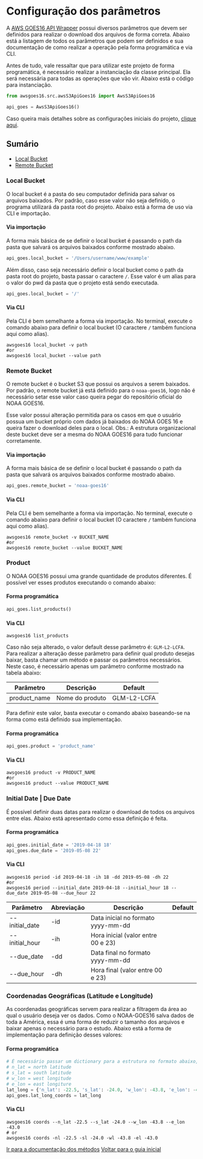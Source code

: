 # Configuração dos parâmetros
A [AWS GOES16 API Wrapper](https://anthonyvii27.github.io/aws-goes16-api-wrapper/) possui diversos parâmetros que devem ser definidos para realizar o download dos arquivos de forma correta. Abaixo está a listagem de todos os parâmetros que podem ser definidos e sua documentação de como realizar a operação pela forma programática e via CLI.

Antes de tudo, vale ressaltar que para utilizar este projeto de forma programática, é necessário realizar a instanciação da classe principal. Ela será necessária para todas as operações que vão vir. Abaixo está o código para instanciação.

```python
from awsgoes16.src.awsS3ApiGoes16 import AwsS3ApiGoes16

api_goes = AwsS3ApiGoes16()
```

Caso queira mais detalhes sobre as configurações iniciais do projeto, [clique aqui](https://github.com/anthonyvii27/aws-goes16-api-wrapper/blob/master/docs/getting_start.md).

## Sumário
* [Local Bucket](#local-bucket)
* [Remote Bucket](#remote-bucket)

<a id="local-bucket"></a>
### Local Bucket
O local bucket é a pasta do seu computador definida para salvar os arquivos baixados. Por padrão, caso esse valor não seja definido, o programa utilizará da pasta root do projeto. Abaixo está a forma de uso via CLI e importação.

#### Via importação
A forma mais básica de se definir o local bucket é passando o path da pasta que salvará os arquivos baixados conforme mostrado abaixo. 
```python
api_goes.local_bucket = '/Users/username/www/example'
```

Além disso, caso seja necessário definir o local bucket como o path da pasta root do projeto, basta passar o caractere `/`. Esse valor é um alias para o valor do pwd da pasta que o projeto está sendo executada.
```python
api_goes.local_bucket = '/'
```

#### Via CLI
Pela CLI é bem semelhante a forma via importação. No terminal, execute o comando abaixo para definir o local bucket (O caractere `/` também funciona aqui como alias).
```shell
awsgoes16 local_bucket -v path
#or
awsgoes16 local_bucket --value path
```

<a id="remote-bucket"></a>
### Remote Bucket
O remote bucket é o bucket S3 que possui os arquivos a serem baixados. Por padrão, o remote bucket já está definido para o `noaa-goes16`, logo não é necessário setar esse valor caso queira pegar do repositório oficial do NOAA GOES16.

Esse valor possui alteração permitida para os casos em que o usuário possua um bucket próprio com dados já baixados do NOAA GOES 16 e queira fazer o download deles para o local. Obs.: A estrutura organizacional deste bucket deve ser a mesma do NOAA GOES16 para tudo funcionar corretamente.

#### Via importação
A forma mais básica de se definir o local bucket é passando o path da pasta que salvará os arquivos baixados conforme mostrado abaixo. 
```python
api_goes.remote_bucket = 'noaa-goes16'
```

#### Via CLI
Pela CLI é bem semelhante a forma via importação. No terminal, execute o comando abaixo para definir o local bucket (O caractere `/` também funciona aqui como alias).
```shell
awsgoes16 remote_bucket -v BUCKET_NAME
#or
awsgoes16 remote_bucket --value BUCKET_NAME
```

### Product
O NOAA GOES16 possui uma grande quantidade de produtos diferentes. É possível ver esses produtos executando o comando abaixo:

#### Forma programática
```python
api_goes.list_products()
```
#### Via CLI
```shell
awsgoes16 list_products
```

Caso não seja alterado, o valor default desse parâmetro é: `GLM-L2-LCFA`. Para realizar a alteração desse parâmetro para definir qual produto desejas baixar, basta chamar um método e passar os parâmetros necessários. Neste caso, é necessário apenas um parâmetro conforme mostrado na tabela abaixo:

| Parâmetro    | Descrição       | Default     |
|--------------|-----------------|-------------|
| product_name | Nome do produto | GLM-L2-LCFA |

Para definir este valor, basta executar o comando abaixo baseando-se na forma como está definido sua implementação.

#### Forma programática
```python
api_goes.product = 'product_name'
```
#### Via CLI
```shell
awsgoes16 product -v PRODUCT_NAME
#or
awsgoes16 product --value PRODUCT_NAME
```

### Initial Date | Due Date
É possível definir duas datas para realizar o download de todos os arquivos entre elas. Abaixo está apresentado como essa definição é feita.

#### Forma programática
```python
api_goes.initial_date = '2019-04-18 18'
api_goes.due_date = '2019-05-08 22'
```

#### Via CLI
```shell
awsgoes16 period -id 2019-04-18 -ih 18 -dd 2019-05-08 -dh 22
#or
awsgoes16 period --initial_date 2019-04-18 --initial_hour 18 --due_date 2019-05-08 --due_hour 22
```

| Parâmetro      | Abreviação | Descrição                          | Default |
|----------------|------------|------------------------------------|---------|
| --initial_date | -id        | Data inicial no formato yyyy-mm-dd |         |
| --initial_hour | -ih        | Hora inicial (valor entre 00 e 23) |         |
| --due_date     | -dd        | Data final no formato yyyy-mm-dd   |         |
| --due_hour     | -dh        | Hora final (valor entre 00 e 23)   |         |

### Coordenadas Geográficas (Latitude e Longitude)
As coordenadas geográficas servem para realizar a filtragem da área ao qual o usuário deseja ver os dados. Como o NOAA-GOES16 salva dados de toda a América, essa é uma forma de reduzir o tamanho dos arquivos e baixar apenas o necessário para o estudo. Abaixo está a forma de implementação para definição desses valores:

#### Forma programática
```python
# É necessário passar um dictionary para a estrutura no formato abaixo, sendo os valores referentes a:
# n_lat = north latitude
# s_lat = south latitude
# w_lon = west longitude
# e_lon = east longiture
lat_long = {'n_lat': -22.5, 's_lat': -24.0, 'w_lon': -43.8, 'e_lon': -43.0}
api_goes.lat_long_coords = lat_long
```

#### Via CLI
```shell
awsgoes16 coords --n_lat -22.5 --s_lat -24.0 --w_lon -43.8 --e_lon -43.0
# or
awsgoes16 coords -nl -22.5 -sl -24.0 -wl -43.8 -el -43.0
```

[Ir para a documentação dos métodos](https://github.com/anthonyvii27/aws-goes16-api-wrapper/blob/master/docs/methods.md)
[Voltar para o guia inicial](https://github.com/anthonyvii27/aws-goes16-api-wrapper/blob/master/docs/getting_start.md)